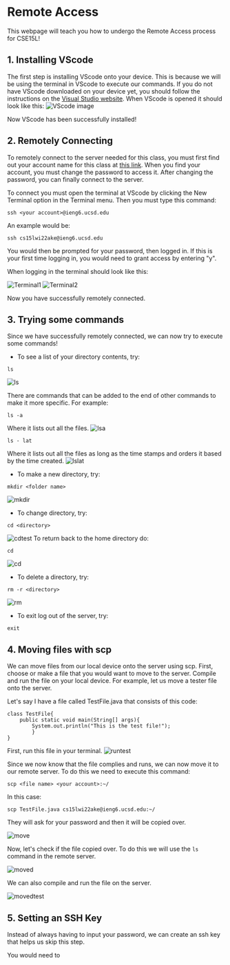 # Remote Access

This webpage will teach you how to undergo the Remote Access process for CSE15L!

## 1. Installing VScode
The first step is installing VScode onto your device. This is because we will be using the terminal in VScode to execute our commands. If you do not have VScode downloaded on your device yet, you should follow the instructions on the [Visual Studio website](https://code.visualstudio.com/). When VScode is opened it should look like this: 
![VScode image](VScode.png)

Now VScode has been successfully installed! 

## 2. Remotely Connecting
To remotely connect to the server needed for this class, you must first find out your account name for this class at [this link](https://sdacs.ucsd.edu/~icc/index.php). When you find your account, you must change the password to access it. After changing the password, you can finally connect to the server. 

To connect you must open the terminal at VScode by clicking the New Terminal option in the Terminal menu. Then you must type this command: 

```
ssh <your account>@ieng6.ucsd.edu
```
An example would be: 

```
ssh cs15lwi22ake@ieng6.ucsd.edu
```
You would then be prompted for your password, then logged in. If this is your first time logging in, you would need to grant access by entering "y". 

When logging in the terminal should look like this: 

![Terminal1](terminal1.png) 
![Terminal2](terminal2.png)

Now you have successfully remotely connected. 

## 3. Trying some commands 

Since we have successfully remotely connected, we can now try to execute some commands! 

* To see a list of your directory contents, try: 
```
ls
```
![ls](ls.png)

There are commands that can be added to the end of other commands to make it more specific. For example: 
```
ls -a
```
Where it lists out all the files. 
![lsa](lsa.png)
```
ls - lat
```
Where it lists out all the files as long as the time stamps and orders it based by the time created. 
![lslat](lslat.png)

* To make a new directory, try: 
```
mkdir <folder name>
```
![mkdir](mkdir.png)
* To change directory, try:
```
cd <directory>
```
![cdtest](cdtest.png)
To return back to the home directory do:
```
cd
```
![cd](cd.png)
* To delete a directory, try: 
```
rm -r <directory>
```
![rm](rm.png)
* To exit log out of the server, try: 
```
exit
```

## 4. Moving files with scp 
We can move files from our local device onto the server using scp. First, choose or make a file that you would want to move to the server. Compile and run the file on your local device. For example, let us move a tester file onto the server. 

Let's say I have a file called TestFile.java that consists of this code: 
```
class TestFile{
    public static void main(String[] args){
        System.out.println("This is the test file!");
        }
}
```
First, run this file in your terminal. 
![runtest](runtest.png)

Since we now know that the file complies and runs, we can now move it to our remote server. To do this we need to execute this command: 
```
scp <file name> <your account>:~/
```
In this case: 
```
scp TestFile.java cs15lwi22ake@ieng6.ucsd.edu:~/
```
They will ask for your password and then it will be copied over.

![move](move.png)

Now, let's check if the file copied over. To do this we will use the `ls` command in the remote server. 

![moved](moved.png) 

We can also compile and run the file on the server. 

![movedtest](movedtest.png)

## 5. Setting an SSH Key

Instead of always having to input your password, we can create an ssh key that helps us skip this step. 

You would need to 